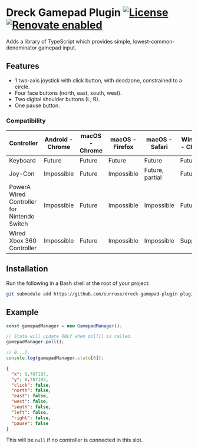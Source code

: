 # Dreck Gamepad Plugin [![License](https://img.shields.io/github/license/sunruse/dreck-gamepad-plugin.svg)](https://github.com/sunruse/dreck-gamepad-plugin/blob/master/license) [![Renovate enabled](https://img.shields.io/badge/renovate-enabled-brightgreen.svg)](https://renovatebot.com/)

Adds a library of TypeScript which provides simple, lowest-common-denominator gamepad input.

## Features

- 1 two-axis joystick with click button, with deadzone, constrained to a circle.
- Four face buttons (north, east, south, west).
- Two digital shoulder buttons (L, R).
- One pause button.

### Compatibility

| Controller                                  | Android - Chrome | macOS - Chrome | macOS - Firefox | macOS - Safari  | Windows - Chrome | Windows - Firefox |
| ------------------------------------------- | ---------------- | -------------- | --------------- | --------------- | ---------------- | ----------------- |
| Keyboard                                    | Future           | Future         | Future          | Future          | Future           | Future            |
| Joy-Con                                     | Impossible       | Future         | Impossible      | Future, partial | Future           | Impossible        |
| PowerA Wired Controller for Nintendo Switch | Impossible       | Future         | Impossible      | Impossible      | Future           | Future            |
| Wired Xbox 360 Controller                   | Impossible       | Future         | Impossible      | Impossible      | Supported        | Supported         |

## Installation

Run the following in a Bash shell at the root of your project:

```bash
git submodule add https://github.com/sunruse/dreck-gamepad-plugin plugins/gamepad
```

## Example

```typescript
const gamepadManager = new GamepadManager();

// State will update ONLY when poll() is called.
gamepadManager.poll();

// 0...7.
console.log(gamepadManager.state[0]);
```

```json
{
  "x": 0.707107,
  "y": 0.707107,
  "click": false,
  "north": false,
  "east": false,
  "west": false,
  "south": false,
  "left": false,
  "right": false,
  "pause": false
}
```

This will be `null` if no controller is connected in this slot.
